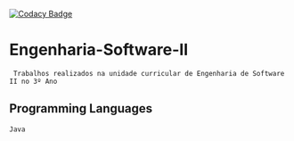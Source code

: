 [![Codacy Badge](https://api.codacy.com/project/badge/Grade/25d62f9717df4d7da702634241f59207)](https://www.codacy.com/manual/7Backwards/Engenharia-Software-II?utm_source=github.com&amp;utm_medium=referral&amp;utm_content=7Backwards/Engenharia-Software-II&amp;utm_campaign=Badge_Grade)

# Engenharia-Software-II
```
 Trabalhos realizados na unidade curricular de Engenharia de Software II no 3º Ano
```

## Programming Languages
```alpha
Java
```


